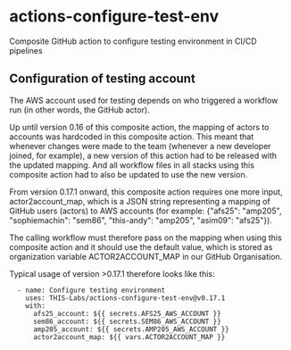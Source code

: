 # actions-configure-test-env
Composite GitHub action to configure testing environment in CI/CD pipelines

## Configuration of testing account
The AWS account used for testing depends on who triggered a workflow
run (in other words, the GitHub actor).

Up until version 0.16 of this composite action, the mapping of
actors to accounts was hardcoded in this composite action.
This meant that whenever changes were made to the team (whenever
a new developer joined, for example), a new version of this action
had to be released with the updated mapping. And all workflow files
in all stacks using this composite action had to also be updated to use
the new version.

From version 0.17.1 onward, this composite action requires one more input,
actor2account_map, which is a JSON string representing a mapping of GitHub
users (actors) to AWS accounts (for example: 
{"afs25": "amp205", "sophiemachin": "sem86", 
"this-andy": "amp205", "asim09": "afs25"}).

The calling workflow must therefore pass on the mapping when using this
composite action and it should use the default value, which is stored 
as organization variable ACTOR2ACCOUNT_MAP in our GitHub Organisation.

Typical usage of version >0.17.1 therefore looks like this:

```
  - name: Configure testing environment
    uses: THIS-Labs/actions-configure-test-env@v0.17.1
    with:
      afs25_account: ${{ secrets.AFS25_AWS_ACCOUNT }}
      sem86_account: ${{ secrets.SEM86_AWS_ACCOUNT }}
      amp205_account: ${{ secrets.AMP205_AWS_ACCOUNT }}
      actor2account_map: ${{ vars.ACTOR2ACCOUNT_MAP }}
```